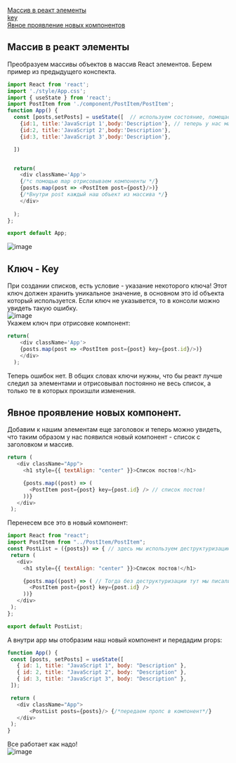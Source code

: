 [Массив в реакт элементы](#array)<br>
[key](#key)<br>
[Явное проявление новых компонентов](#newComp)<br>
## <a name="array"> Массив в реакт элементы </a>
Преобразуем массивы объектов в массив React элементов. Берем пример из предыдущего конспекта.
```javaScript
import React from 'react';
import './style/App.css';
import { useState } from 'react';
import PostItem from './component/PostItem/PostItem';
function App() {
  const [posts,setPosts] = useState([  // используем состояние, помещаем туда наши объекты внутри массива
    {id:1, title:'JavaScript 1',body:'Description'}, // теперь у нас массив posts с объектами внутри
    {id:2, title:'JavaScript 2',body:'Description'},
    {id:3, title:'JavaScript 3',body:'Description'},

  ])


  return(
    <div className='App'>
    {/*с помощью map отрисовываем компоненты */}
    {posts.map(post => <PostItem post={post}/>)} 
    {/*Внутри post каждый наш объект из массива */}
    </div>
    
  );
};

export default App;
```
![image](https://user-images.githubusercontent.com/70824286/164177037-0226fb0e-1841-4ed0-bf21-4964a39a5824.png)<br>
## <a name="key"> Ключ - Key </a>
При создании списков, есть условие - указание некоторого ключа! Этот ключ должен хранить уникальное значение, в основном это id объекта который используется.
Если ключ не указывется, то в консоли можно увидеть такую ошибку.<br>
![image](https://user-images.githubusercontent.com/70824286/164177790-c37f9857-584d-483c-9911-1ac1104f387f.png)<br>
Укажем ключ при отрисовке компонент:
```javaScript
return(
    <div className='App'>
    {posts.map(post => <PostItem post={post} key={post.id}/>)} 
    </div>
  );
```
 Теперь ошибок нет. В общих словах ключи нужны, что бы реакт лучше следил за элементами и отрисовывал постоянно не весь список, а только те в которых произшли изменения.
 ## <a name="newComp"> Явное проявление новых компонент.</a>
 Добавим к нашим элементам еще заголовок и теперь можно увидеть, что таким образом  у нас появился новый компонент - список с заголовком и массив.
 ```javaScript
 return (
    <div className="App">
      <h1 style={{ textAlign: "center" }}>Список постов!</h1>

      {posts.map((post) => (
        <PostItem post={post} key={post.id} /> // список постов!
      ))}
    </div>
  );
 ```
 Перенесем все это в новый компонент:
 ```javaScript
import React from "react";
import PostItem from "../PostItem/PostItem";
const PostList = ({posts}) => { // здесь мы используем деструктуризацию {posts} без этого у нас передасться объект с массивами и внутри еще объектами.
  return (
    <div>
      <h1 style={{ textAlign: "center" }}>Список постов!</h1>

      {posts.map((post) => ( // Тогда без деструктуризации тут мы писали бы posts.posts.map и тд
        <PostItem post={post} key={post.id} />
      ))}
    </div>
  );
};

export default PostList;
 ```
 А внутри app мы отобразим наш новый компонент и передадим props:
 ```javaScript
 function App() {
  const [posts, setPosts] = useState([
    { id: 1, title: "JavaScript 1", body: "Description" },
    { id: 2, title: "JavaScript 2", body: "Description" },
    { id: 3, title: "JavaScript 3", body: "Description" },
  ]);

  return (
    <div className="App">
        <PostList posts={posts}/> {/*передаем пропс в компонент*/}
    </div>
  );
}
 
 ```
Все работает как надо!<br>
![image](https://user-images.githubusercontent.com/70824286/164185161-50aaa820-a15a-4fd9-91e6-ae0168cbd12a.png)

 
